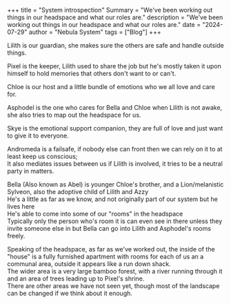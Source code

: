 +++
title = "System introspection"
Summary = "We've been working out things in our headspace and what our roles are."
description = "We've been working out things in our headspace and what our roles are."
date = "2024-07-29"
author = "Nebula System"
tags = ["Blog"]
+++

Lilith is our guardian, she makes sure the others are safe and handle outside things.

Pixel is the keeper, Lilith used to share the job but he's mostly taken it upon himself to hold memories that others don't want to or can't.

Chloe is our host and a little bundle of emotions who we all love and care for.

Asphodel is the one who cares for Bella and Chloe when Lilith is not awake, she also tries to map out the headspace for us.

Skye is the emotional support companion, they are full of love and just want to give it to everyone.

Andromeda is a failsafe, if nobody else can front then we can rely on it to at least keep us conscious;\
It also mediates issues between us if Lilith is involved, it tries to be a neutral party in matters.

Bella (Also known as Abel) is younger Chloe's brother, and a Lion/melanistic Sylveon, also the adoptive child of Lilith and Azzy\
He's a little as far as we know, and not originally part of our system but he lives here\
He's able to come into some of our "rooms" in the headspace\
Typically only the person who's room it is can even see in there unless they invite someone else in but Bella can go into Lilith and Asphodel's rooms freely.

Speaking of the headspace, as far as we've worked out, the inside of the "house" is a fully furnished apartment with rooms for each of us an a communal area, outside it appears like a run down shack.\
The wider area is a very large bamboo forest, with a river running through it and an area of trees leading up to Pixel's shrine.\
There are other areas we have not seen yet, though most of the landscape can be changed if we think about it enough. 